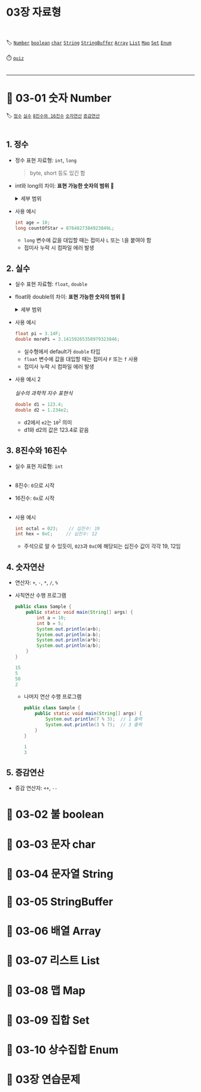 # 03장 자료형
<br><br>
🏷️ [```Number```](#--03-01-숫자-number) [```boolean```](#--03-02-불-boolean) [```char```](#--03-03-문자-char) [```String```](#--03-04-문자열-string) [```StringBuffer```](#--03-05-stringbuffer) [```Array```](#--03-06-배열-array) [```List```](#--03-07-리스트-list) [```Map```](#--03-08-맵-map) [```Set```](#--03-09-집합-set) [```Enum```](#--03-10-상수집합-enum)<br><br>
⏱️ [```quiz```](#--03장-연습문제)<br><br>

---

# 📍 03-01 숫자 Number

🏷️ [```정수```](#1--정수) [```실수```](#2--실수) [```8진수와 16진수```](#3--8진수와-16진수) [```숫자연산```](#4--숫자연산) [```증감연산```](#5--증감연산)<br><br>
## 1. 정수
* 정수 표현 자료형: ```int```, ```long```<br>
  > byte, short 등도 있긴 함
* int와 long의 차이: **표현 가능한 숫자의 범위** 🫧
  <details>
  <summary>세부 범위</summary>
  <div markdown="1">
    
  |자료형|표현범위|
  |:---:|:---:|
  |int|-2147483648 ~ 2147483647|
  |long|-9223372036854775808 ~ 9223372036854775807|
  
  </details>
* 사용 예시
  <br>
  ```java
  int age = 10;
  long countOfStar = 8764827384923849L;
  ```
    * ```long``` 변수에 값을 대입할 때는 접미사 ```L``` 또는 ```l```을 붙여야 함<br>
    * 접미사 누락 시 컴파일 에러 발생

## 2. 실수
* 실수 표현 자료형: ```float```, ```double```
* float와 double의 차이: **표현 가능한 숫자의 범위** 🫧
  <details>
  <summary>세부 범위</summary>
  <div markdown="1">
    
  |자료형|표현범위|
  |:---:|:---:|
  |float|-3.4 x 10<sup>38</sup> ~ 3.4 x 10<sup>38</sup>|
  |double|-1.7 x 10<sup>308</sup> ~ 1.7 x 10<sup>308</sup>|
  
  </details>
* 사용 예시
  <br>
  ```java
  float pi = 3.14F;
  double morePi = 3.14159265358979323846;
  ```
    * 실수형에서 default가 ```double``` 타입
    * ```float``` 변수에 값을 대입할 때는 접미사 ```F``` 또는 ```f``` 사용
    * 접미사 누락 시 컴파일 에러 발생
* 사용 예시 2<br><br>
  *실수의 과학적 지수 표현식*
  ```java
  double d1 = 123.4;
  double d2 = 1.234e2;
  ```
    * d2에서 ```e2```는 <code>10<sup>2</sup></code> 의미
    * d1와 d2의 값은 123.4로 같음

## 3. 8진수와 16진수
* 실수 표현 자료형: ```int```<br><br>

* 8진수: ```0```으로 시작
* 16진수: ```0x```로 시작<br><br>

* 사용 예시
  <br>
  ```java
  int octal = 023;    // 십진수: 19
  int hex = 0xC;     // 십진수: 12
  ```
    * 주석으로 알 수 있듯이, ```023```과 ```0xC```에 해당되는 십진수 값이 각각 19, 12임

## 4. 숫자연산
* 연산자: ```+```, ```-```, ```*```, ```/```, ```%```
* 사칙연산 수행 프로그램
  <br>
  
  ```java
  public class Sample {
      public static void main(String[] args) {
          int a = 10;
          int b = 5;
          System.out.println(a+b);
          System.out.println(a-b);
          System.out.println(a*b);
          System.out.println(a/b);
      }
  }
  ```
  ```java
  15
  5
  50
  2
  ```
  * 나머지 연산 수행 프로그램
    <br>

    ```java
    public class Sample {
        public static void main(String[] args) {
            System.out.println(7 % 3);  // 1 출력
            System.out.println(3 % 7);  // 3 출력
        }
    }
    ```
    ```java
    1
    3
    ```

## 5. 증감연산
* 증감 연산자: ```++```, ```--```

# 📍 03-02 불 boolean
# 📍 03-03 문자 char
# 📍 03-04 문자열 String
# 📍 03-05 StringBuffer
# 📍 03-06 배열 Array
# 📍 03-07 리스트 List
# 📍 03-08 맵 Map
# 📍 03-09 집합 Set
# 📍 03-10 상수집합 Enum
# 📍 03장 연습문제
